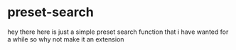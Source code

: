 # preset-search
hey there here is just a simple preset search function that i have wanted for a while so why not make it an extension
